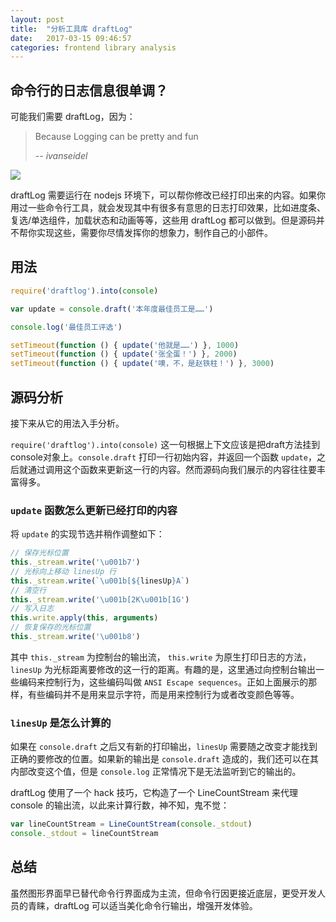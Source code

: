 ```yaml
---
layout: post
title:  "分析工具库 draftLog"
date:   2017-03-15 09:46:57
categories: frontend library analysis
---
```


## 命令行的日志信息很单调？

可能我们需要 draftLog，因为：

> Because Logging can be pretty and fun
>
> -- <cite>ivanseidel</cite>

![](https://github.com/ivanseidel/node-draftlog/raw/master/midia/draftlog.gif)

draftLog 需要运行在 nodejs 环境下，可以帮你修改已经打印出来的内容。如果你用过一些命令行工具，就会发现其中有很多有意思的日志打印效果，比如进度条、复选/单选组件，加载状态和动画等等，这些用 draftLog 都可以做到。但是源码并不帮你实现这些，需要你尽情发挥你的想象力，制作自己的小部件。

## 用法

``` js
require('draftlog').into(console)

var update = console.draft('本年度最佳员工是……')

console.log('最佳员工评选')

setTimeout(function () { update('他就是……') }, 1000)
setTimeout(function () { update('张全蛋！') }, 2000)
setTimeout(function () { update('噢，不，是赵铁柱！') }, 3000)
```

## 源码分析

接下来从它的用法入手分析。

`require('draftlog').into(console)` 这一句根据上下文应该是把draft方法挂到console对象上。`console.draft` 打印一行初始内容，并返回一个函数 `update`，之后就通过调用这个函数来更新这一行的内容。然而源码向我们展示的内容往往要丰富得多。

### `update` 函数怎么更新已经打印的内容

将 `update` 的实现节选并稍作调整如下：

``` js
// 保存光标位置
this._stream.write('\u001b7')
// 光标向上移动 linesUp 行
this._stream.write(`\u001b[${linesUp}A`)
// 清空行
this._stream.write('\u001b[2K\u001b[1G')
// 写入日志
this.write.apply(this, arguments)
// 恢复保存的光标位置
this._stream.write('\u001b8')
```

其中 `this._stream` 为控制台的输出流， `this.write` 为原生打印日志的方法，`linesUp` 为光标距离要修改的这一行的距离。有趣的是，这里通过向控制台输出一些编码来控制行为，这些编码叫做 `ANSI Escape sequences`。正如上面展示的那样，有些编码并不是用来显示字符，而是用来控制行为或者改变颜色等等。

### `linesUp` 是怎么计算的

如果在 `console.draft` 之后又有新的打印输出，`linesUp` 需要随之改变才能找到正确的要修改的位置。如果新的输出是 `console.draft` 造成的，我们还可以在其内部改变这个值，但是 `console.log` 正常情况下是无法监听到它的输出的。

draftLog 使用了一个 hack 技巧，它构造了一个 LineCountStream 来代理 console 的输出流，以此来计算行数，神不知，鬼不觉：

``` js
var lineCountStream = LineCountStream(console._stdout)
console._stdout = lineCountStream
```

## 总结

虽然图形界面早已替代命令行界面成为主流，但命令行因更接近底层，更受开发人员的青睐，draftLog 可以适当美化命令行输出，增强开发体验。
